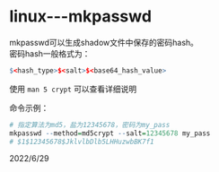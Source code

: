# linux---mkpasswd

mkpasswd可以生成shadow文件中保存的密码hash。  
密码hash一般格式为：  
```r
$<hash_type>$<salt>$<base64_hash_value>
```
使用 `man 5 crypt` 可以查看详细说明  

命令示例：  
```r
# 指定算法为md5，盐为12345678，密码为my_pass
mkpasswd --method=md5crypt --salt=12345678 my_pass
# $1$12345678$JklvlbDlb5LHHuzwbBK7f1
```


2022/6/29  
